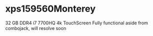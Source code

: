 # xps159560Monterey
 32 GB DDR4 
 i7 7700HQ
 4k TouchScreen
 Fully functional aside from combojack, will resolve soon
